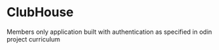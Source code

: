 # ClubHouse
Members only application built with authentication as specified in odin project curriculum
